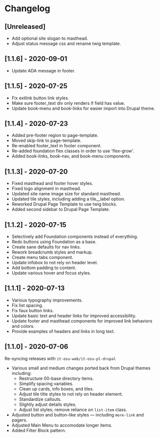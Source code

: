 # Changelog

## [Unreleased]
- Add optional site slogan to masthead.
- Adjust status message css and rename twig template. 


## [1.1.6] - 2020-09-01
- Update ADA message in footer.

## [1.1.5] - 2020-07-25

- Fix extlink button link styles.
- Make sure footer_text div only renders if field has value.
- Update book-menu and book-links for easier import into Drupal theme.

## [1.1.4] - 2020-07-23

- Added pre-footer region to page-template.
- Moved skip-link to page-template.
- Re-enabled footer_text in footer component.
- Re-added foundation flex classes in order to use 'flex-grow'.
- Added book-links, book-nav, and book-menu components.

## [1.1.3] - 2020-07-20

- Fixed masthead and footer hover styles.
- Fixed logo alignment in masthead.
- Updated site name image size for standard masthead.
- Updated tile styles, including adding a tile\_\_label option.
- Reworked Drupal Page Template to use twig blocks.
- Added second sidebar to Drupal Page Template.

## [1.1.2] - 2020-07-15

- Selectively add Foundation components instead of everything.
- Redo buttons using Foundation as a base.
- Create sane defaults for nav links.
- Rework breadcrumb styles and markup.
- Create menu tabs component.
- Update infobox to not rely on header level.
- Add bottom padding to content.
- Update various hover and focus styles.

## [1.1.1] - 2020-07-13

- Various typography improvements.
- Fix list spacing.
- Fix faux button links.
- Update basic text and header links for improved accessibility.
- Update footer and masthead components for improved link behaviors and colors.
- Provide examples of headers and links in long text.

## [1.1.0] - 2020-07-06

Re-syncing releases with `it-osu-web/it-osu-pl-drupal`

- Various small and medium changes ported back from Drupal themes including:
  - Restructure 00-base directory items.
  - Simplify spacing variables.
  - Clean up cards, info boxes, and tiles.
  - Adjust tile title styles to not rely on header element.
  - Standardize callouts.
  - Slightly adjust details styles.
  - Adjust list styles; remove reliance on `list-item` class.
- Adjusted button and button-like styles — including `more-link` and pagers.
- Adjusted Main Menu to accomodate longer items.
- Added Filter Block pattern.
